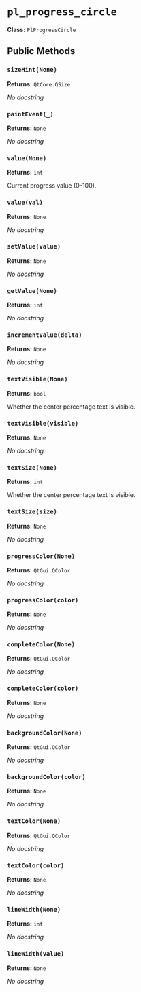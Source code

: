 # `pl_progress_circle`

**Class:** `PlProgressCircle`

## Public Methods

### `sizeHint(None)`
**Returns:** `QtCore.QSize`

_No docstring_

### `paintEvent(_)`
**Returns:** `None`

_No docstring_

### `value(None)`
**Returns:** `int`

Current progress value (0–100).

### `value(val)`
**Returns:** `None`

_No docstring_

### `setValue(value)`
**Returns:** `None`

_No docstring_

### `getValue(None)`
**Returns:** `int`

_No docstring_

### `incrementValue(delta)`
**Returns:** `None`

_No docstring_

### `textVisible(None)`
**Returns:** `bool`

Whether the center percentage text is visible.

### `textVisible(visible)`
**Returns:** `None`

_No docstring_

### `textSize(None)`
**Returns:** `int`

Whether the center percentage text is visible.

### `textSize(size)`
**Returns:** `None`

_No docstring_

### `progressColor(None)`
**Returns:** `QtGui.QColor`

_No docstring_

### `progressColor(color)`
**Returns:** `None`

_No docstring_

### `completeColor(None)`
**Returns:** `QtGui.QColor`

_No docstring_

### `completeColor(color)`
**Returns:** `None`

_No docstring_

### `backgroundColor(None)`
**Returns:** `QtGui.QColor`

_No docstring_

### `backgroundColor(color)`
**Returns:** `None`

_No docstring_

### `textColor(None)`
**Returns:** `QtGui.QColor`

_No docstring_

### `textColor(color)`
**Returns:** `None`

_No docstring_

### `lineWidth(None)`
**Returns:** `int`

_No docstring_

### `lineWidth(value)`
**Returns:** `None`

_No docstring_